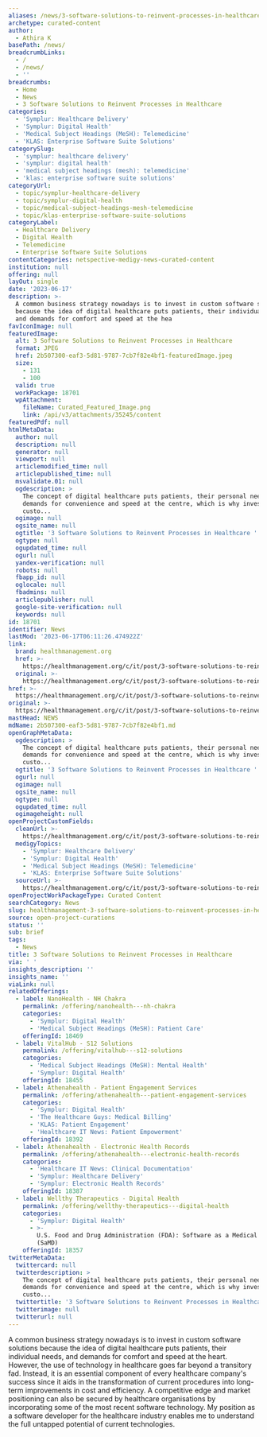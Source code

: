 ```yaml
---
aliases: /news/3-software-solutions-to-reinvent-processes-in-healthcare
archetype: curated-content
author:
  - Athira K
basePath: /news/
breadcrumbLinks:
  - /
  - /news/
  - ''
breadcrumbs:
  - Home
  - News
  - 3 Software Solutions to Reinvent Processes in Healthcare
categories:
  - 'Symplur: Healthcare Delivery'
  - 'Symplur: Digital Health'
  - 'Medical Subject Headings (MeSH): Telemedicine'
  - 'KLAS: Enterprise Software Suite Solutions'
categorySlug:
  - 'symplur: healthcare delivery'
  - 'symplur: digital health'
  - 'medical subject headings (mesh): telemedicine'
  - 'klas: enterprise software suite solutions'
categoryUrl:
  - topic/symplur-healthcare-delivery
  - topic/symplur-digital-health
  - topic/medical-subject-headings-mesh-telemedicine
  - topic/klas-enterprise-software-suite-solutions
categoryLabel:
  - Healthcare Delivery
  - Digital Health
  - Telemedicine
  - Enterprise Software Suite Solutions
contentCategories: netspective-medigy-news-curated-content
institution: null
offering: null
layOut: single
date: '2023-06-17'
description: >-
  A common business strategy nowadays is to invest in custom software solutions
  because the idea of digital healthcare puts patients, their individual needs,
  and demands for comfort and speed at the hea
favIconImage: null
featuredImage:
  alt: 3 Software Solutions to Reinvent Processes in Healthcare
  format: JPEG
  href: 2b507300-eaf3-5d81-9787-7cb7f82e4bf1-featuredImage.jpeg
  size:
    - 131
    - 100
  valid: true
  workPackage: 18701
  wpAttachment:
    fileName: Curated_Featured_Image.png
    link: /api/v3/attachments/35245/content
featuredPdf: null
htmlMetaData:
  author: null
  description: null
  generator: null
  viewport: null
  articlemodified_time: null
  articlepublished_time: null
  msvalidate.01: null
  ogdescription: >
    The concept of digital healthcare puts patients, their personal needs and
    demands for convenience and speed at the centre, which is why investing in
    custo...
  ogimage: null
  ogsite_name: null
  ogtitle: '3 Software Solutions to Reinvent Processes in Healthcare '
  ogtype: null
  ogupdated_time: null
  ogurl: null
  yandex-verification: null
  robots: null
  fbapp_id: null
  oglocale: null
  fbadmins: null
  articlepublisher: null
  google-site-verification: null
  keywords: null
id: 18701
identifier: News
lastMod: '2023-06-17T06:11:26.474922Z'
link:
  brand: healthmanagement.org
  href: >-
    https://healthmanagement.org/c/it/post/3-software-solutions-to-reinvent-processes-in-healthcare
  original: >-
    https://healthmanagement.org/c/it/post/3-software-solutions-to-reinvent-processes-in-healthcare
href: >-
  https://healthmanagement.org/c/it/post/3-software-solutions-to-reinvent-processes-in-healthcare
original: >-
  https://healthmanagement.org/c/it/post/3-software-solutions-to-reinvent-processes-in-healthcare
mastHead: NEWS
mdName: 2b507300-eaf3-5d81-9787-7cb7f82e4bf1.md
openGraphMetaData:
  ogdescription: >
    The concept of digital healthcare puts patients, their personal needs and
    demands for convenience and speed at the centre, which is why investing in
    custo...
  ogtitle: '3 Software Solutions to Reinvent Processes in Healthcare '
  ogurl: null
  ogimage: null
  ogsite_name: null
  ogtype: null
  ogupdated_time: null
  ogimageheight: null
openProjectCustomFields:
  cleanUrl: >-
    https://healthmanagement.org/c/it/post/3-software-solutions-to-reinvent-processes-in-healthcare
  medigyTopics:
    - 'Symplur: Healthcare Delivery'
    - 'Symplur: Digital Health'
    - 'Medical Subject Headings (MeSH): Telemedicine'
    - 'KLAS: Enterprise Software Suite Solutions'
  sourceUrl: >-
    https://healthmanagement.org/c/it/post/3-software-solutions-to-reinvent-processes-in-healthcare
openProjectWorkPackageType: Curated Content
searchCategory: News
slug: healthmanagement-3-software-solutions-to-reinvent-processes-in-healthcare
source: open-project-curations
status: ''
sub: brief
tags:
  - News
title: 3 Software Solutions to Reinvent Processes in Healthcare
via: ' '
insights_description: ''
insights_name: ''
viaLink: null
relatedOfferings:
  - label: NanoHealth - NH Chakra
    permalink: /offering/nanohealth---nh-chakra
    categories:
      - 'Symplur: Digital Health'
      - 'Medical Subject Headings (MeSH): Patient Care'
    offeringId: 18469
  - label: VitalHub - S12 Solutions
    permalink: /offering/vitalhub---s12-solutions
    categories:
      - 'Medical Subject Headings (MeSH): Mental Health'
      - 'Symplur: Digital Health'
    offeringId: 18455
  - label: Athenahealth - Patient Engagement Services
    permalink: /offering/athenahealth---patient-engagement-services
    categories:
      - 'Symplur: Digital Health'
      - 'The Healthcare Guys: Medical Billing'
      - 'KLAS: Patient Engagement'
      - 'Healthcare IT News: Patient Empowerment'
    offeringId: 18392
  - label: Athenahealth - Electronic Health Records
    permalink: /offering/athenahealth---electronic-health-records
    categories:
      - 'Healthcare IT News: Clinical Documentation'
      - 'Symplur: Healthcare Delivery'
      - 'Symplur: Electronic Health Records'
    offeringId: 18387
  - label: Wellthy Therapeutics - Digital Health
    permalink: /offering/wellthy-therapeutics---digital-health
    categories:
      - 'Symplur: Digital Health'
      - >-
        U.S. Food and Drug Administration (FDA): Software as a Medical Device
        (SaMD)
    offeringId: 18357
twitterMetaData:
  twittercard: null
  twitterdescription: >
    The concept of digital healthcare puts patients, their personal needs and
    demands for convenience and speed at the centre, which is why investing in
    custo...
  twittertitle: '3 Software Solutions to Reinvent Processes in Healthcare '
  twitterimage: null
  twitterurl: null
---
```

<p>A common business strategy nowadays is to invest in custom software solutions because the idea of digital healthcare puts patients, their individual needs, and demands for comfort and speed at the heart. However, the use of technology in healthcare goes far beyond a transitory fad. Instead, it is an essential component of every healthcare company's success since it aids in the transformation of current procedures into long-term improvements in cost and efficiency. A competitive edge and market positioning can also be secured by healthcare organisations by incorporating some of the most recent software technology. My position as a software developer for the healthcare industry enables me to understand the full untapped potential of current technologies.</p>